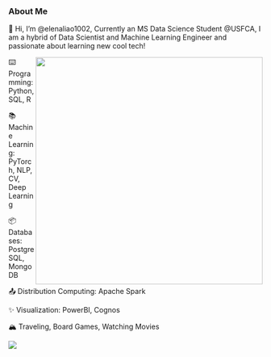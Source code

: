 
### About Me
👋 Hi, I’m @elenaliao1002, Currently an MS Data Science Student @USFCA, I am a hybrid of Data Scientist and Machine Learning Engineer and passionate about learning new cool tech!

<img align="right" width=450px src="https://github-readme-stats.vercel.app/api?username=elenaliao1002&show_icons=true&count_private=true&theme=tokyonight&text_color=e4bf7a" />

⌨️ Programming: Python, SQL, R

📚 Machine Learning: PyTorch, NLP, CV, Deep Learning

📦 Databases: PostgreSQL, MongoDB 

📤 Distribution Computing: Apache Spark

✨ Visualization: PowerBI, Cognos

🏔️ Traveling, Board Games, Watching Movies

![](https://leetcard.elenaliao1002/elenaliao1002?theme=light,unicorn)


<!--
![Elena's GitHub stats](https://github-readme-stats.vercel.app/api?username=elenaliao1002&show_icons=true&count_private=true&theme=radical)

[![Top Langs](https://github-readme-stats.vercel.app/api/top-langs/?username=elenaliao1002)](https://github.com/elenaliao1002/github_stats)

**ajinChen/ajinChen** is a ✨ _special_ ✨ repository because its `README.md` (this file) appears on your GitHub profile.

Here are some ideas to get you started:

- 🔭 I’m currently working on ...
- 🌱 I’m currently learning ...
- 👯 I’m looking to collaborate on ...
- 🤔 I’m looking for help with ...
- 💬 Ask me about ...
- 📫 How to reach me: ...
- 😄 Pronouns: ...
- ⚡ Fun fact: ...

<a href="http://ajin.icu">
  <img width=450px src="https://github-readme-stats.vercel.app/api?username=ajinChen&show_icons=true&count_private=true&theme=onedark" />

<a href="http://ajin-top-lang.icu">
  <img align="right" width=420px src="https://github-readme-stats.vercel.app/api/top-langs/?username=ajinChen&layout=compact&langs_count=6&hide=php,less,javascript,css,scss,html,jupyter notebook&count_private=true&theme=onedark&text_color=e4bf7a" />

-->

